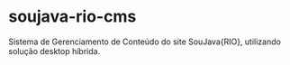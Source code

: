 # soujava-rio-cms
Sistema de Gerenciamento de Conteúdo do site SouJava{RIO}, utilizando solução desktop híbrida.
